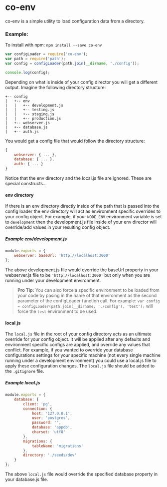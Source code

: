 # co-env

co-env is a simple utility to load configuration data from a directory.

### Example:

To install with npm: `npm install --save co-env`

```js
var configLoader = require('co-env');
var path = require('path');
var config = configLoader(path.join(__dirname, './config'));

console.log(config);
```

Depending on what is inside of your config director you will get a different output. Imagine the following directory structure:

```
+-- config
|   +-- env
|   |   +-- development.js
|   |   +-- testing.js
|   |   +-- staging.js
|   |   +-- production.js
|   +-- webserver.js
|   +-- database.js
|   +-- auth.js
```

You would get a config file that would follow the directory structure:

```js
{
	webserver: { ... },
	database: { ... },
	auth: { ... }
}
```

Notice that the env directory and the local.js file are ignored. These are special constructs...

#### env directory

If there is an env directory directly inside of the path that is passed into the config loader the env directory will act as environment specific overrides to your config object. For example, if your `NODE_ENV` environment variable is set to `development` then the development.js file inside of your env director will override/add values in your resulting config object.

##### Example env/development.js

```js
module.exports = {
	webserver: baseUrl: 'http://localhost:3000'
};
```

The above development.js file would override the baseUrl property in your webserver.js file to be `'http://localhost:3000'` but only when you are running under your development environment.

> **Pro Tip:** You can also force a specific environment to be loaded from your code by pasing in the name of that environment as the second parameter of the configLoader function call. For example: `var config = configLoader(path.join(__dirname, './config'), 'test');` will force the `test` environment to be used.

#### local.js

The `local.js` file in the root of your config directory acts as an ultimate override for your config object. It will be applied after any defaults and environment specific configs are applied, and override any values that conflict. For example, if you wanted to override your database configurations settings for your specific machine (not every single machine running under a development environment) you could use a local.js file to apply these configuration changes. The `local.js` file should be added to the `.gitignore` file.

##### Example local.js

```js
module.exports = {
	database: {
		client: 'pg',
		connection: {
			host: '127.0.0.1',
			user: 'postgres',
			password: '',
			database: 'appdb',
			charset: 'utf8'
		},
		migrations: {
			tableName: 'migrations'
		},
		directory: './seeds/dev'
	}
};
```

The above `local.js` file would override the specified database property in your database.js file.